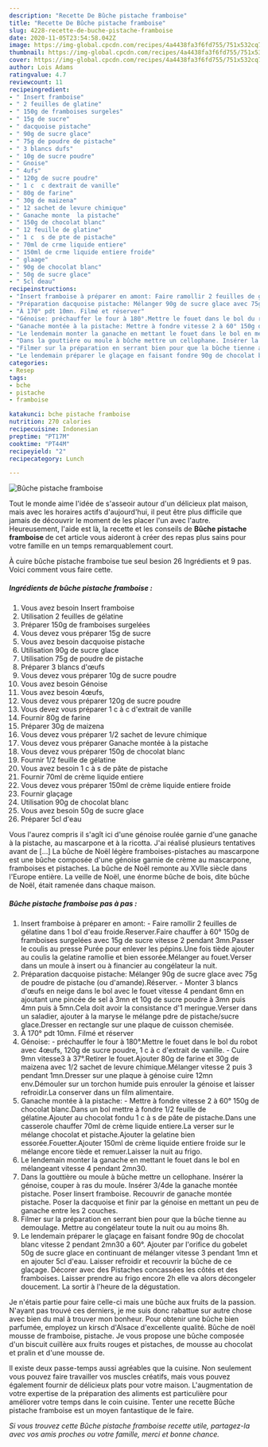 ```yaml
---
description: "Recette De Bûche pistache framboise"
title: "Recette De Bûche pistache framboise"
slug: 4228-recette-de-buche-pistache-framboise
date: 2020-11-05T23:54:58.042Z
image: https://img-global.cpcdn.com/recipes/4a4438fa3f6fd755/751x532cq70/buche-pistache-framboise-photo-principale-de-la-recette.jpg
thumbnail: https://img-global.cpcdn.com/recipes/4a4438fa3f6fd755/751x532cq70/buche-pistache-framboise-photo-principale-de-la-recette.jpg
cover: https://img-global.cpcdn.com/recipes/4a4438fa3f6fd755/751x532cq70/buche-pistache-framboise-photo-principale-de-la-recette.jpg
author: Lois Adams
ratingvalue: 4.7
reviewcount: 11
recipeingredient:
- " Insert framboise"
- " 2 feuilles de glatine"
- " 150g de framboises surgeles"
- " 15g de sucre"
- " dacquoise pistache"
- " 90g de sucre glace"
- " 75g de poudre de pistache"
- " 3 blancs dufs"
- " 10g de sucre poudre"
- " Gnoise"
- " 4ufs"
- " 120g de sucre poudre"
- " 1 c  c dextrait de vanille"
- " 80g de farine"
- " 30g de maizena"
- " 12 sachet de levure chimique"
- " Ganache monte  la pistache"
- " 150g de chocolat blanc"
- " 12 feuille de glatine"
- " 1 c  s de pte de pistache"
- " 70ml de crme liquide entiere"
- " 150ml de crme liquide entiere froide"
- " glaage"
- " 90g de chocolat blanc"
- " 50g de sucre glace"
- " 5cl deau"
recipeinstructions:
- "Insert framboise à préparer en amont: Faire ramollir 2 feuilles de gélatine dans 1 bol d&#39;eau froide.Reserver.Faire chauffer à 60° 150g de framboises surgelées avec 15g de sucre vitesse 2 pendant 3mn.Passer le coulis au presse Purée pour enlever les pépins.Une fois tiède ajouter au coulis la gelatine ramollie et bien essorée.Mélanger au fouet.Verser dans un moule à insert ou à financier au congélateur la nuit."
- "Préparation dacquoise pistache: Mélanger 90g de sucre glace avec 75g de poudre de pistache (ou d&#39;amande).Réserver. Monter 3 blancs d&#39;œufs en neige dans le bol avec le fouet vitesse 4 pendant 6mn en ajoutant une pincée de sel à 3mn et 10g de sucre poudre à 3mn puis 4mn puis à 5mn.Cela doit avoir la consistance d&#39;1 meringue.Verser dans un saladier, ajouter à la maryse le mélange pdre de pistache/sucre glace.Dresser en rectangle sur une plaque de cuisson chemisée."
- "À 170° pdt 10mn. Filmé et réserver"
- "Génoise: préchauffer le four à 180°.Mettre le fouet dans le bol du robot avec 4œufs, 120g de sucre poudre, 1 c à c d&#39;extrait de vanille. Cuire 9mn vitesse3 à 37°.Retirer le fouet.Ajouter 80g de farine et 30g de maizena avec 1/2 sachet de levure chimique.Mélanger vitesse 2 puis 3 pendant 1mn.Dresser sur une plaque à génoise cuire 12mn env.Démouler sur un torchon humide puis enrouler la génoise et laisser refroidir.La conserver dans un film alimentaire."
- "Ganache montée à la pistache: Mettre à fondre vitesse 2 à 60° 150g de chocolat blanc.Dans un bol mettre à fondre 1/2 feuille de gélatine.Ajouter au chocolat fondu 1 c à s de pâte de pistache.Dans une casserole chauffer 70ml de crème liquide entiere.La verser sur le mélange chocolat et pistache.Ajouter la gelatine bien essorée.Fouetter.Ajouter 150ml de crème liquide entiere froide sur le mélange encore tiède et remuer.Laisser la nuit au frigo."
- "Le lendemain monter la ganache en mettant le fouet dans le bol en mélangeant vitesse 4 pendant 2mn30."
- "Dans la gouttière ou moule à bûche mettre un cellophane. Insérer la génoise, couper à ras du moule. Insérer 3/4de la ganache montée pistache. Poser linsert framboise. Recouvrir de ganache montée pistache. Poser la dacquoise et finir par la génoise en mettant un peu de ganache entre les 2 couches."
- "Filmer sur la préparation en serrant bien pour que la bûche tienne au demoulage. Mettre au congélateur toute la nuit ou au moins 8h."
- "Le lendemain préparer le glaçage en faisant fondre 90g de chocolat blanc vitesse 2 pendant 2mn30 a 60°. Ajouter par l&#39;orifice du gobelet 50g de sucre glace en continuant de mélanger vitesse 3 pendant 1mn et en ajouter 5cl d&#39;eau. Laisser refroidir et recouvrir la bûche de ce glaçage. Décorer avec des Pistaches concassées les côtés et des framboises. Laisser prendre au frigo encore 2h elle va alors décongeler doucement. La sortir à l&#39;heure de la dégustation."
categories:
- Resep
tags:
- bche
- pistache
- framboise

katakunci: bche pistache framboise 
nutrition: 270 calories
recipecuisine: Indonesian
preptime: "PT17M"
cooktime: "PT44M"
recipeyield: "2"
recipecategory: Lunch

---
```



![Bûche pistache framboise](https://img-global.cpcdn.com/recipes/4a4438fa3f6fd755/751x532cq70/buche-pistache-framboise-photo-principale-de-la-recette.jpg)

Tout le monde aime l'idée de s'asseoir autour d'un délicieux plat maison, mais avec les horaires actifs d'aujourd'hui, il peut être plus difficile que jamais de découvrir le moment de les placer l'un avec l'autre. Heureusement, l'aide est là, la recette et les conseils de <strong> Bûche pistache framboise </strong> de cet article vous aideront à créer des repas plus sains pour votre famille en un temps remarquablement court.

<!--inarticleads1-->

À cuire bûche pistache framboise tue seul besion 26 Ingrédients et 9 pas. Voici comment vous faire cette.

##### Ingrédients de bûche pistache framboise :

1. Vous avez besoin  Insert framboise
1. Utilisation  2 feuilles de gélatine
1. Préparer  150g de framboises surgelées
1. Vous devez vous préparer  15g de sucre
1. Vous avez besoin  dacquoise pistache
1. Utilisation  90g de sucre glace
1. Utilisation  75g de poudre de pistache
1. Préparer  3 blancs d&#39;œufs
1. Vous devez vous préparer  10g de sucre poudre
1. Vous avez besoin  Génoise
1. Vous avez besoin  4œufs,
1. Vous devez vous préparer  120g de sucre poudre
1. Vous devez vous préparer  1 c à c d&#39;extrait de vanille
1. Fournir  80g de farine
1. Préparer  30g de maizena
1. Vous devez vous préparer  1/2 sachet de levure chimique
1. Vous devez vous préparer  Ganache montée à la pistache
1. Vous devez vous préparer  150g de chocolat blanc
1. Fournir  1/2 feuille de gélatine
1. Vous avez besoin  1 c à s de pâte de pistache
1. Fournir  70ml de crème liquide entiere
1. Vous devez vous préparer  150ml de crème liquide entiere froide
1. Fournir  glaçage
1. Utilisation  90g de chocolat blanc
1. Vous avez besoin  50g de sucre glace
1. Préparer  5cl d&#39;eau


Vous l&#39;aurez compris il s&#39;agît ici d&#39;une génoise roulée garnie d&#39;une ganache à la pistache, au mascarpone et à la ricotta. J&#39;ai réalisé plusieurs tentatives avant de […] La bûche de Noël légère framboises-pistaches au mascarpone est une bûche composée d&#39;une génoise garnie de crème au mascarpone, framboises et pistaches. La bûche de Noël remonte au XVIIe siècle dans l&#39;Europe entière. La veille de Noël, une énorme bûche de bois, dite bûche de Noël, était ramenée dans chaque maison. 

<!--inarticleads2-->

##### Bûche pistache framboise pas à pas :

1. Insert framboise à préparer en amont: - Faire ramollir 2 feuilles de gélatine dans 1 bol d&#39;eau froide.Reserver.Faire chauffer à 60° 150g de framboises surgelées avec 15g de sucre vitesse 2 pendant 3mn.Passer le coulis au presse Purée pour enlever les pépins.Une fois tiède ajouter au coulis la gelatine ramollie et bien essorée.Mélanger au fouet.Verser dans un moule à insert ou à financier au congélateur la nuit.
1. Préparation dacquoise pistache: Mélanger 90g de sucre glace avec 75g de poudre de pistache (ou d&#39;amande).Réserver. - Monter 3 blancs d&#39;œufs en neige dans le bol avec le fouet vitesse 4 pendant 6mn en ajoutant une pincée de sel à 3mn et 10g de sucre poudre à 3mn puis 4mn puis à 5mn.Cela doit avoir la consistance d&#39;1 meringue.Verser dans un saladier, ajouter à la maryse le mélange pdre de pistache/sucre glace.Dresser en rectangle sur une plaque de cuisson chemisée.
1. À 170° pdt 10mn. Filmé et réserver
1. Génoise: - préchauffer le four à 180°.Mettre le fouet dans le bol du robot avec 4œufs, 120g de sucre poudre, 1 c à c d&#39;extrait de vanille. - Cuire 9mn vitesse3 à 37°.Retirer le fouet.Ajouter 80g de farine et 30g de maizena avec 1/2 sachet de levure chimique.Mélanger vitesse 2 puis 3 pendant 1mn.Dresser sur une plaque à génoise cuire 12mn env.Démouler sur un torchon humide puis enrouler la génoise et laisser refroidir.La conserver dans un film alimentaire.
1. Ganache montée à la pistache: - Mettre à fondre vitesse 2 à 60° 150g de chocolat blanc.Dans un bol mettre à fondre 1/2 feuille de gélatine.Ajouter au chocolat fondu 1 c à s de pâte de pistache.Dans une casserole chauffer 70ml de crème liquide entiere.La verser sur le mélange chocolat et pistache.Ajouter la gelatine bien essorée.Fouetter.Ajouter 150ml de crème liquide entiere froide sur le mélange encore tiède et remuer.Laisser la nuit au frigo.
1. Le lendemain monter la ganache en mettant le fouet dans le bol en mélangeant vitesse 4 pendant 2mn30.
1. Dans la gouttière ou moule à bûche mettre un cellophane. Insérer la génoise, couper à ras du moule. Insérer 3/4de la ganache montée pistache. Poser linsert framboise. Recouvrir de ganache montée pistache. Poser la dacquoise et finir par la génoise en mettant un peu de ganache entre les 2 couches.
1. Filmer sur la préparation en serrant bien pour que la bûche tienne au demoulage. Mettre au congélateur toute la nuit ou au moins 8h.
1. Le lendemain préparer le glaçage en faisant fondre 90g de chocolat blanc vitesse 2 pendant 2mn30 a 60°. Ajouter par l&#39;orifice du gobelet 50g de sucre glace en continuant de mélanger vitesse 3 pendant 1mn et en ajouter 5cl d&#39;eau. Laisser refroidir et recouvrir la bûche de ce glaçage. Décorer avec des Pistaches concassées les côtés et des framboises. Laisser prendre au frigo encore 2h elle va alors décongeler doucement. La sortir à l&#39;heure de la dégustation.


Je n&#39;étais partie pour faire celle-ci mais une bûche aux fruits de la passion. N&#39;ayant pas trouvé ces derniers, je me suis donc rabattue sur autre chose avec bien du mal à trouver mon bonheur. Pour obtenir une bûche bien parfumée, employez un kirsch d&#39;Alsace d&#39;excellente qualité. Bûche de noël mousse de framboise, pistache. Je vous propose une bûche composée d&#39;un biscuit cuillère aux fruits rouges et pistaches, de mousse au chocolat et pralin et d&#39;une mousse de. 

<!--inarticleads1-->

<p>
Il existe deux passe-temps aussi agréables que la cuisine. Non seulement vous pouvez faire travailler vos muscles créatifs, mais vous pouvez également fournir de délicieux plats pour votre maison. L'augmentation de votre expertise de la préparation des aliments est particulière pour améliorer votre temps dans le coin cuisine. Tenter une recette Bûche pistache framboise est un moyen fantastique de le faire.
</p>

<p>
<i>Si vous trouvez cette Bûche pistache framboise recette utile, partagez-la avec vos amis proches ou votre famille, merci et bonne chance.</i>
</p>
